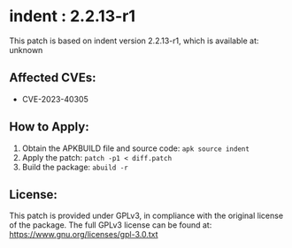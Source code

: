 # indent : 2.2.13-r1

This patch is based on indent version 2.2.13-r1, which is available at:
unknown

## Affected CVEs:
- CVE-2023-40305

## How to Apply:
1. Obtain the APKBUILD file and source code: `apk source indent`
2. Apply the patch: `patch -p1 < diff.patch`
3. Build the package: `abuild -r`

## License:
This patch is provided under GPLv3, in compliance with the original license of the package.
The full GPLv3 license can be found at: https://www.gnu.org/licenses/gpl-3.0.txt
